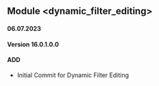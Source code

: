 ## Module <dynamic_filter_editing>

#### 06.07.2023
#### Version 16.0.1.0.0
#### ADD
- Initial Commit for Dynamic Filter Editing
